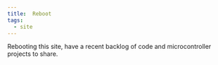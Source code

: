 ```yaml
---
title:  Reboot
tags:
  - site
---
```


Rebooting this site, have a recent backlog of code and microcontroller projects to share. 

